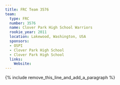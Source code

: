 ```yaml
---
title: FRC Team 3576
team:
  type: FRC
  number: 3576
  name: Clover Park High School Warriors
  rookie_year: 2011
  location: Lakewood, Washington, USA
  sponsors:
  - OSPI
  - Clover Park High School
  - Clover Park High School
  links:
    Website:
---
```


{% include remove_this_line_and_add_a_paragraph %}